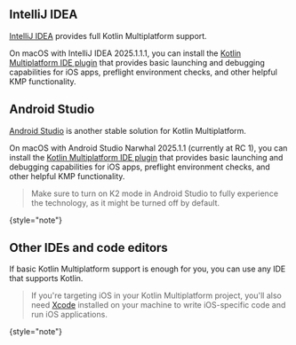 [//]: # (title: Recommended IDEs and code editors)

## IntelliJ IDEA

[IntelliJ IDEA](https://www.jetbrains.com/idea/) provides full Kotlin Multiplatform support.

On macOS with IntelliJ IDEA 2025.1.1.1,
you can install the [Kotlin Multiplatform IDE plugin](https://plugins.jetbrains.com/plugin/14936-kotlin-multiplatform)
that provides basic launching and debugging capabilities for iOS apps,
preflight environment checks, and other helpful KMP functionality.

## Android Studio

[Android Studio](https://developer.android.com/studio) is another stable solution for Kotlin Multiplatform.

On macOS with Android Studio Narwhal 2025.1.1 (currently at RC 1),
you can install the [Kotlin Multiplatform IDE plugin](https://plugins.jetbrains.com/plugin/14936-kotlin-multiplatform)
that provides basic launching and debugging capabilities for iOS apps,
preflight environment checks, and other helpful KMP functionality.

> Make sure to turn on K2 mode in Android Studio to fully experience the technology,
> as it might be turned off by default.
> 
{style="note"}

## Other IDEs and code editors

If basic Kotlin Multiplatform support is enough for you, you can use any IDE that supports Kotlin.

> If you're targeting iOS in your Kotlin Multiplatform project, you'll also need [Xcode](https://developer.apple.com/xcode/)
> installed on your machine to write iOS-specific code and run iOS applications.
>
{style="note"}
